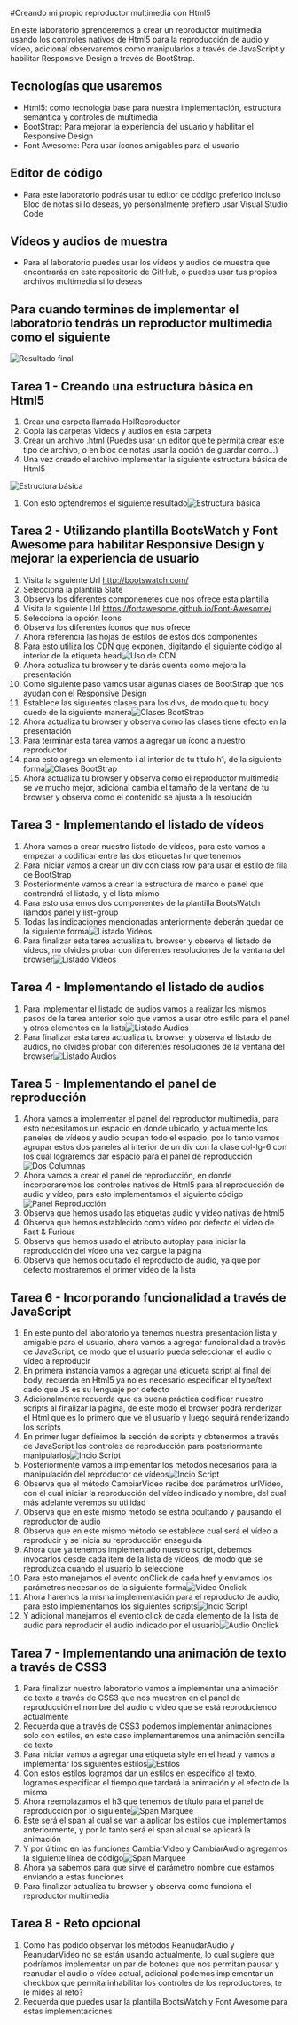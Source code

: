 #Creando mi propio reproductor multimedia con Html5

En este laboratorio aprenderemos a crear un reproductor multimedia usando los controles nativos de Html5 para la reproducción de audio y vídeo, adicional observaremos como manipularlos a través de JavaScript y habilitar Responsive Design a través de BootStrap.

## Tecnologías que usaremos

* Html5: como tecnología base para nuestra implementación, estructura semántica y controles de multimedia
* BootStrap: Para mejorar la experiencia del usuario y habilitar el Responsive Design
* Font Awesome: Para usar íconos amigables para el usuario

## Editor de código

* Para este laboratorio podrás usar tu editor de código preferido incluso Bloc de notas si lo deseas, yo personalmente prefiero usar Visual Studio Code

## Vídeos y audios de muestra

* Para el laboratorio puedes usar los vídeos y audios de muestra que encontrarás en este repositorio de GitHub, o puedes usar tus propios archivos multimedia si lo deseas

## Para cuando termines de implementar el laboratorio tendrás un reproductor multimedia como el siguiente

![Resultado final](./Img/1-ResultadoFinal.JPG?raw=true "Resultado final")

## Tarea 1 - Creando una estructura básica en Html5

1. Crear una carpeta llamada HolReproductor
1. Copia las carpetas Videos y audios en esta carpeta
1. Crear un archivo .html (Puedes usar un editor que te permita crear este tipo de archivo, o en bloc de notas usar la opción de guardar como...)
1. Una vez creado el archivo implementar la siguiente estructura básica de Html5

![Estructura básica](./Img/2-EstructuraBasica.PNG?raw=true "Estructura básica")

1. Con esto optendremos el siguiente resultado![Estructura básica](./Img/3-ResultadoEstructuraBasica.PNG?raw=true "Estructura básica")

## Tarea 2 - Utilizando plantilla BootsWatch y Font Awesome para habilitar Responsive Design y mejorar la experiencia de usuario

1. Visita la siguiente Url http://bootswatch.com/
1. Selecciona la plantilla Slate
1. Observa los diferentes componenetes que nos ofrece esta plantilla
1. Visita la siguiente Url https://fortawesome.github.io/Font-Awesome/
1. Selecciona la opción Icons
1. Observa los diferentes íconos que nos ofrece
1. Ahora referencia las hojas de estilos de estos dos componentes
1. Para esto utiliza los CDN que exponen, digitando el siguiente código al interior de la etiqueta head![Uso de CDN](./Img/4-UsoCDN.PNG?raw=true "Uso de CDN")
1. Ahora actualiza tu browser y te darás cuenta como mejora la presentación
1. Como siguiente paso vamos usar algunas clases de BootStrap que nos ayudan con el Responsive Design
1. Establece las siguientes clases para los divs, de modo que tu body quede de la siguiente manera![Clases BootStrap](./Img/5-ClasesBootStrap.PNG?raw=true "Clases BootStrap")
1. Ahora actualiza tu browser y observa como las clases tiene efecto en la presentación
1. Para terminar esta tarea vamos a agregar un ícono a nuestro reproductor
1. para esto agrega un elemento i al interior de tu título h1, de la siguiente forma![Clases BootStrap](./Img/6-IconoFont.PNG?raw=true "Clases BootStrap")
1. Ahora actualiza tu browser y observa como el reproductor multimedia se ve mucho mejor, adicional cambia el tamaño de la ventana de tu browser y observa como el contenido se ajusta a la resolución

## Tarea 3 - Implementando el listado de vídeos

1. Ahora vamos a crear nuestro listado de vídeos, para esto vamos a empezar a codificar entre las dos etiquetas hr que tenemos
1. Para iniciar vamos a crear un div con class row para usar el estilo de fila de BootStrap
1. Posteriormente vamos a crear la estructura de marco o panel que contrendrá el listado, y el lista mismo
1. Para esto usaremos dos componentes de la plantilla BootsWatch llamdos panel y list-group
1. Todas las indicaciones mencionadas anteriormente deberán quedar de la siguiente forma![Listado Videos](./Img/7-ListadoVideosCode.PNG?raw=true "Listado Videos")
1. Para finalizar esta tarea actualiza tu browser y observa el listado de vídeos, no olvides probar con diferentes resoluciones de la ventana del browser![Listado Videos](./Img/7-ListadoVideosREsult.PNG?raw=true "Listado Videos")

## Tarea 4 - Implementando el listado de audios

1. Para implementar el listado de audios vamos a realizar los mismos pasos de la tarea anterior solo que vamos a usar otro estilo para el panel y otros elementos en la lista![Listado Audios](./Img/8-ListadoAudiosCode.PNG?raw=true "Listado Audios")
1. Para finalizar esta tarea actualiza tu browser y observa el listado de audios, no olvides probar con diferentes resoluciones de la ventana del browser![Listado Audios](./Img/9-ListadoAudiosREsult.PNG?raw=true "Listado Audios")

## Tarea 5 - Implementando el panel de reproducción

1. Ahora vamos a implementar el panel del reproductor multimedia, para esto necesitamos un espacio en donde ubicarlo, y actualmente los paneles de vídeos y audio ocupan todo el espacio, por lo tanto vamos agrupar estos dos paneles al interior de un div con la clase col-lg-6 con los cual lograremos dar espacio para el panel de reproducción![Dos Columnas](./Img/10-Columnas.PNG?raw=true "Dos Columnas")
1. Ahora vamos a crear el panel de reproducción, en donde incorporaremos los controles nativos de Html5 para al reproducción de audio y vídeo, para esto implementamos el siguiente código![Panel Reproducción](./Img/11-PanelReproduccion.PNG?raw=true "Panel Reproducción")
1. Observa que hemos usado las etiquetas audio y video nativas de html5
1. Observa que hemos establecido como vídeo por defecto el vídeo de Fast & Furious
1. Observa que hemos usado el atributo autoplay para iniciar la reproducción del vídeo una vez cargue la página
1. Observa que hemos ocultado el reproducto de audio, ya que por defecto mostraremos el primer vídeo de la lista

## Tarea 6 - Incorporando funcionalidad a través de JavaScript

1. En este punto del laboratorio ya tenemos nuestra presentación lista y amigable para el usuario, ahora vamos a agregar funcionalidad a través de JavaScript, de modo que el usuario pueda seleccionar el audio o vídeo a reproducir
1. En primera instancia vamos a agregar una etiqueta script al final del body, recuerda en Html5 ya no es necesario especificar el type/text dado que JS es su lenguaje por defecto
1. Adicionalmente recuerda que es buena práctica codificar nuestro scripts al finalizar la página, de este modo el browser podrá renderizar el Html que es lo primero que ve el usuario y luego seguirá renderizando los scripts
1. En primer lugar definimos la sección de scripts y obtenermos a través de JavaScript los controles de reproducción para posteriormente manipularlos![Incio Script](./Img/12-DefinicionScripts.PNG?raw=true "Incio Script")
1. Posteriormente vamos a implementar los métodos necesarios para la manipulación del reproductor de vídeos![Incio Script](./Img/13-VideoCode.png?raw=true "Incio Script")
1. Observa que el método CambiarVideo recibe dos parámetros urlVideo, con el cual iniciar la reproducción del vídeo indicado y nombre, del cual más adelante veremos su utilidad
1. Observa que en este mismo método se estña ocultando y pausando el reproductor de audio
1. Observa que en este mismo método se establece cual será el vídeo a reproducir y se inicia su reproducción enseguida
1. Ahora que ya tenemos implementado nuestro script, debemos invocarlos desde cada ítem de la lista de vídeos, de modo que se reproduzca cuando el usuario lo seleccione
1. Para esto manejamos el evento onClick de cada href y enviamos los parámetros necesarios de la siguiente forma![Video Onclick](./Img/14-VideoOnclick.PNG?raw=true "Video Onclick")
1. Ahora haremos la misma implementación para el reproducto de audio, para esto implementamos los siguientes scripts![Incio Script](./Img/15-AudioCode.PNG?raw=true "Incio Script")
1. Y adicional manejamos el evento click de cada elemento de la lista de audio para reproducir el audio indicado por el usuario![Audio Onclick](./Img/16-AudioOnclick.PNG?raw=true "Audio Onclick")

## Tarea 7 - Implementando una animación de texto a través de CSS3

1. Para finalizar nuestro laboratorio vamos a implementar una animación de texto a través de CSS3 que nos muestren en el panel de reproducción el nombre del audio o vídeo que se está reproduciendo actualmente
1. Recuerda que a través de CSS3 podemos implementar animaciones solo con estilos, en este caso implementaremos una animación sencilla de texto
1. Para iniciar vamos a agregar una etiqueta style en el head y vamos a implementar los siguientes estilos![Estilos](./Img/17-EStilos.PNG?raw=true "Estilos")
1. Con estos estilos logramos dar un estilos en específico al texto, logramos especificar el tiempo que tardará la animación y el efecto de la misma
1. Ahora reemplazamos el h3 que tenemos de título para el panel de reproducción por lo siguiente![Span Marquee](./Img/18-SpanMarquee.PNG?raw=true "Span Marquee")
1. Este será el span al cual se van a aplicar los estilos que implementamos anteriormente, y por lo tanto será el span al cual se aplicará la animación
1. Y por último en las funciones CambiarVideo y CambiarAudio agregamos la siguiente línea de código![Span Marquee](./Img/19-ScriptMarquee.PNG?raw=true "Span Marquee")
1. Ahora ya sabemos para que sirve el parámetro nombre que estamos enviando a estas funciones
1. Para finalizar actualiza tu browser y observa como funciona el reproductor multimedia

## Tarea 8 - Reto opcional

1. Como has podido observar los métodos ReanudarAudio y ReanudarVideo no se están usando actualmente, lo cual sugiere que podríamos implementar un par de botones que nos permitan pausar y reanudar el audio o vídeo actual, adicional podemos implementar un checkbox que permita inhabilitar los controles de los reproductores, te le mides al reto?
1. Recuerda que puedes usar la plantilla BootsWatch y Font Awesome para estas implementaciones
